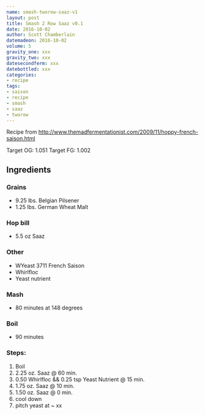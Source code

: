 ```yaml
---
name: smash-tworow-saaz-v1
layout: post
title: Smash 2 Row Saaz v0.1
date: 2016-10-02
author: Scott Chamberlain
datemadeon: 2016-10-02
volume: 5
gravity_one: xxx
gravity_two: xxx
datesecondferm: xxx
datebottled: xxx
categories:
- recipe
tags:
- saison
- recipe
- smash
- saaz
- tworow
---
```


Recipe from <http://www.themadfermentationist.com/2009/11/hoppy-french-saison.html>

Target OG: 1.051
Target FG: 1.002

## Ingredients

### Grains

+ 9.25 lbs. Belgian Pilsener
+ 1.25 lbs. German Wheat Malt

### Hop bill

+ 5.5 oz Saaz

### Other

* WYeast 3711 French Saison
* Whirlfloc
* Yeast nutrient

### Mash

* 80 minutes at 148 degrees

### Boil

* 90 minutes

### Steps:

1. Boil
2. 2.25 oz. Saaz @ 60 min.
3. 0.50 Whirlfloc && 0.25 tsp Yeast Nutrient @ 15 min.
4. 1.75 oz. Saaz @ 10 min.
5. 1.50 oz. Saaz @ 0 min.
6. cool down
7. pitch yeast at ~ xx
